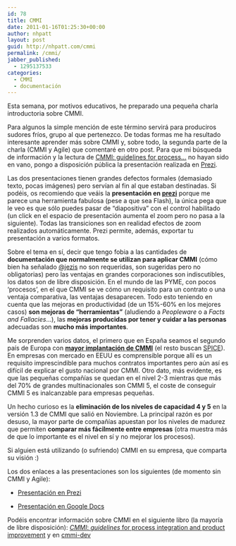 ```yaml
---
id: 78
title: CMMI
date: 2011-01-16T01:25:30+00:00
author: nhpatt
layout: post
guid: http://nhpatt.com/cmmi
permalink: /cmmi/
jabber_published:
  - 1295137533
categories:
  - CMMI
  - documentación
---
```

Esta semana, por motivos educativos, he preparado una pequeña charla introductoria sobre CMMI.

Para algunos la simple mención de este término servirá para produciros sudores fríos, grupo al que pertenezco. De todas formas me ha resultado interesante aprender más sobre CMMI y, sobre todo, la segunda parte de la charla (CMMI y Agile) que comentaré en otro post. Para que mi búsqueda de información y la lectura de [CMMI: guidelines for process&#8230;](http://books.google.es/books?id=EUZsqueGeXoC&printsec=frontcover&dq=cmmi&hl=es&ei=0TEyTam4FI3o4Aa9w_HNCg&sa=X&oi=book_result&ct=result&resnum=1&ved=0CDAQ6AEwAA#v=onepage&q&f=false) no hayan sido en vano, pongo a disposición pública la presentación realizada en [Prezi](https://prezi.com/gpmt8pehkvle/cmmi/).

Las dos presentaciones tienen grandes defectos formales (demasiado texto, pocas imágenes) pero servían al fin al que estaban destinadas. Si podéis, os recomiendo que veáis la **presentación en [prezi](https://prezi.com/gpmt8pehkvle/cmmi/)** porque me parece una herramienta fabulosa (pese a que sea Flash), la única pega que le veo es que sólo puedes pasar de &#8220;diapositiva&#8221; con el control habilitado (un click en el espacio de presentación aumenta el zoom pero no pasa a la siguiente). Todas las transiciones son en realidad efectos de zoom realizados automáticamente. Prezi permite, además, exportar tu presentación a varios formatos.

Sobre el tema en sí, decir que tengo fobia a las cantidades de **documentación que normalmente se utilizan para aplicar CMMI** (cómo bien ha señalado [@jezis](https://twitter.com/jezis) no son requeridas, son sugeridas pero no obligatorias) pero las ventajas en grandes corporaciones son indiscutibles, los datos son de libre disposición. En el mundo de las PYME, con pocos &#8216;procesos&#8217;, en el que CMMI se ve cómo un requisito para un contrato o una ventaja comparativa, las ventajas desaparecen. Todo esto teniendo en cuenta que las mejoras en productividad (de un 15%-60% en los mejores casos) **son mejoras de &#8220;herramientas&#8221;** (aludiendo a _Peopleware_ o a _Facts and Fallacies_&#8230;), las **mejoras producidas por tener y cuidar a las personas** adecuadas son **mucho más importantes**.

Me sorprenden varios datos, el primero que en España seamos el segundo país de Europa con **[mayor implantación de CMMI](http://www.javiergarzas.com/2009/04/cmmi-en-espana-marzo-2009.html)** (el resto buscan [SPICE](http://en.wikipedia.org/wiki/ISO/IEC_15504)). En empresas con mercado en EEUU es comprensible porque allí es un requisito imprescindible para muchos contratos importantes pero aún así es difícil de explicar el gusto nacional por CMMI. Otro dato, más evidente, es que las pequeñas compañías se quedan en el nivel 2-3 mientras que más del 70% de grandes multinacionales son CMMI 5, el coste de conseguir CMMI 5 es inalcanzable para empresas pequeñas.

Un hecho curioso es la **eliminación de los niveles de capacidad 4 y 5** en la versión 1.3 de CMMI que salió en Noviembre. La principal razón es por desuso, la mayor parte de compañías apuestan por los niveles de madurez que permiten **comparar más fácilmente entre empresas** (otra muestra más de que lo importante es el nivel en sí y no mejorar los procesos).

Si alguien está utilizando (o sufriendo) CMMI en su empresa, que comparta su visión :)

Los dos enlaces a las presentaciones son los siguientes (de momento sin CMMI y Agile):

* [Presentación en Prezi](https://prezi.com/gpmt8pehkvle/cmmi/)

* [Presentación en Google Docs](https://prezi.com/gpmt8pehkvle/cmmi/)

Podéis encontrar información sobre CMMI en el siguiente libro (la mayoría de libre disposición): [_CMMI_: _guidelines_ for process integration and product improvement](http://books.google.fr/books?id=EUZsqueGeXoC&printsec=frontcover&dq=CMMI+guidelines&hl=es&ei=zjkyTebXF-OH4gbxscnSCg&sa=X&oi=book_result&ct=result&redir_esc=y) y en [cmmi-dev](<http://www.sei.cmu.edu/library/assets/cmmi-dev-v12-spanish.pdf>)

